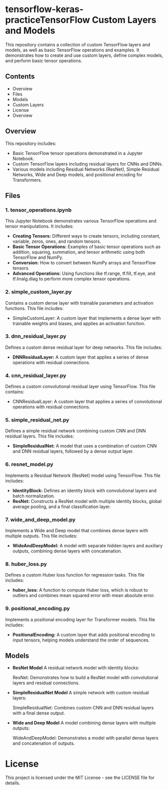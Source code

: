 # **tensorflow-keras-practiceTensorFlow Custom Layers and Models**
This repository contains a collection of custom TensorFlow layers and models, as well as basic TensorFlow operations and examples. It demonstrates how to create and use custom layers, define complex models, and perform basic tensor operations.

## Contents
* Overview
* Files
* Models
* Custom Layers
* License
* Overview

## **Overview**
This repository includes:

* Basic TensorFlow tensor operations demonstrated in a Jupyter Notebook.
* Custom TensorFlow layers including residual layers for CNNs and DNNs.
* Various models including Residual Networks (ResNet), Simple Residual Networks, Wide and Deep models, and positional encoding for Transformers.

## **Files**
### **1. tensor_operations.ipynb**

This Jupyter Notebook demonstrates various TensorFlow operations and tensor manipulations. It includes:

* **Creating Tensors:** Different ways to create tensors, including constant, variable, zeros, ones, and random tensors.
* **Basic Tensor Operations:** Examples of basic tensor operations such as addition, squaring, summation, and tensor arithmetic using both TensorFlow and NumPy.
* **Conversion:** How to convert between NumPy arrays and TensorFlow tensors.
* **Advanced Operations:** Using functions like tf.range, tf.fill, tf.eye, and tf.linalg.diag to perform more complex tensor operations.

### **2. simple_custom_layer.py**
Contains a custom dense layer with trainable parameters and activation functions. This file includes:
* SimpleCustomLayer: A custom layer that implements a dense layer with trainable weights and biases, and applies an activation function.

### **3. dnn_residual_layer.py**
Defines a custom dense residual layer for deep networks. This file includes:
* **DNNResidualLayer:** A custom layer that applies a series of dense operations with residual connections.

### **4. cnn_residual_layer.py**
Defines a custom convolutional residual layer using TensorFlow. This file contains:

* CNNResidualLayer: A custom layer that applies a series of convolutional operations with residual connections.

### **5. simple_residual_net.py**
Defines a simple residual network combining custom CNN and DNN residual layers. This file includes:

* **SimpleResidualNet:** A model that uses a combination of custom CNN and DNN residual layers, followed by a dense output layer.
### **6. resnet_model.py**
Implements a Residual Network (ResNet) model using TensorFlow. This file includes:

* **IdentityBlock:** Defines an identity block with convolutional layers and batch normalization.
* **ResNet:** Constructs a ResNet model with multiple identity blocks, global average pooling, and a final classification layer.

### **7. wide_and_deep_model.py**
Implements a Wide and Deep model that combines dense layers with multiple outputs. This file includes:

* **WideAndDeepModel:** A model with separate hidden layers and auxiliary outputs, combining dense layers with concatenation.

### **8. huber_loss.py**
Defines a custom Huber loss function for regression tasks. This file includes:

* **huber_loss:** A function to compute Huber loss, which is robust to outliers and combines mean squared error with mean absolute error.

### **9. positional_encoding.py**
Implements a positional encoding layer for Transformer models. This file includes:

* **PositionalEncoding:** A custom layer that adds positional encoding to input tensors, helping models understand the order of sequences.

## **Models**
* **ResNet Model**
    A residual network model with identity blocks:

    ResNet: Demonstrates how to build a ResNet model with convolutional layers and residual connections.

* **SimpleResidualNet Model**
A simple network with custom residual layers:

    SimpleResidualNet: Combines custom CNN and DNN residual layers with a final dense output.

* **Wide and Deep Model**
    A model combining dense layers with multiple outputs:

    WideAndDeepModel: Demonstrates a model with parallel dense layers and concatenation of outputs.


# **License**
This project is licensed under the MIT License - see the LICENSE file for details.

